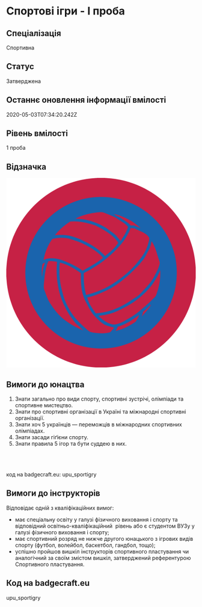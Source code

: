 # Спортові ігри - І проба

## Спеціалізація

Спортивна

## Статус

Затверджена

## Останнє оновлення інформації вмілості

2020-05-03T07:34:20.242Z

## Рівень вмілості

1 проба

## Відзначка

![Відзначка](../images/Sportovi_ihry_I/emblem-08.png)

## Вимоги до юнацтва

<ol><li>Знати загально про види спорту, спортивні зустрічі, олімпіади та спортивне мистецтво.</li><li>Знати про спортивні організації в Україні та міжнародні спортивні організації.</li><li>Знати хоч 5 українців — переможців в міжнародних спортивних олімпіадах.</li><li>Знати засади гіґієни спорту.</li><li>Знати правила 5 ігор та бути суддею в них.</li></ol><br><span><br><br></span>код на badgecraft.eu: upu_sportigry<br>

## Вимоги до інструкторів

<p>Відповідає одній з кваліфікаційних вимог:</p>

<ul>
 <li>має спеціальну освіту у галузі
     фізичного виховання і спорту та відповідний освітньо-кваліфікаційний&nbsp; рівень або є студентом ВУЗу у галузі
     фізичного виховання і спорту; </li>
 <li>має спортивний розряд не нижче
     другого юнацького з ігрових видів спорту (футбол, волейбол, баскетбол,
     гандбол, тощо);</li>
 <li>успішно пройшов вишкіл інструкторів
     спортивного пластування чи аналогічний за своїм змістом вишкіл,
     затверджений референтурою Спортивного пластування.</li>
</ul>

## Код на badgecraft.eu

upu_sportigry